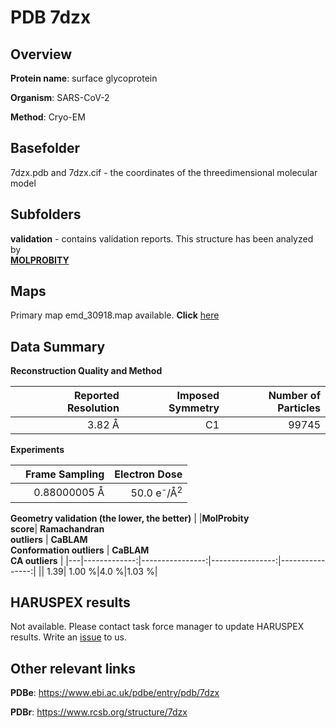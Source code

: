 # PDB 7dzx

## Overview

**Protein name**: surface glycoprotein

**Organism**: SARS-CoV-2

**Method**: Cryo-EM



## Basefolder

7dzx.pdb and 7dzx.cif - the coordinates of the threedimensional molecular model

## Subfolders





**validation** - contains validation reports. This structure has been analyzed by <br>  [**MOLPROBITY**](https://github.com/thorn-lab/coronavirus_structural_task_force/tree/master/pdb/surface_glycoprotein/SARS-CoV-2/7dzx/validation/molprobity)    



## Maps

Primary map emd_30918.map available. **Click** [here](http://ftp.wwpdb.org/pub/emdb/structures/EMD-30918/map/) 

## Data Summary
**Reconstruction Quality and Method**

|   | Reported Resolution | Imposed Symmetry | Number of Particles |
|---|-------------:|----------------:|--------------:|
|   |3.82 Å|C1|99745|

**Experiments**

|   | Frame Sampling | Electron Dose |
|---|-------------:|----------------:|
|   |0.88000005 Å|50.0 e<sup>-</sup>/Å<sup>2</sup>|

**Geometry validation (the lower, the better)**
|   |**MolProbity<br>score**| **Ramachandran<br>outliers** | **CaBLAM<br>Conformation outliers** | **CaBLAM<br>CA outliers** |
|---|-------------:|----------------:|----------------:|----------------:|
||  1.39|  1.00 %|4.0 %|1.03 %|

## HARUSPEX results

Not available. Please contact task force manager to update HARUSPEX results. Write an [issue](https://github.com/thorn-lab/coronavirus_structural_task_force/issues) to us.

## Other relevant links 
**PDBe**:  https://www.ebi.ac.uk/pdbe/entry/pdb/7dzx
 
**PDBr**: https://www.rcsb.org/structure/7dzx 
